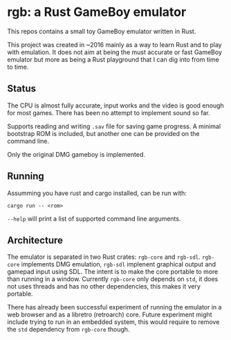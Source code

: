 # rgb: a Rust GameBoy emulator

This repos contains a small toy GameBoy emulator written in Rust.

This project was created in ~2016 mainly as a way to learn Rust and to play with
emulation. It does not aim at being the must accurate or fast GameBoy emulator
but more as being a Rust playground that I can dig into from time to time.

## Status

The CPU is almost fully accurate, input works and the video is good enough for
most games. There has been no attempt to implement sound so far.

Supports reading and writing `.sav` file for saving game progress. A minimal
bootstrap ROM is included, but another one can be provided on the command line.

Only the original DMG gameboy is implemented.

## Running

Assumming you have rust and cargo installed, can be run with:
```
cargo run -- <rom>
```

`--help` will print a list of supported command line arguments.

## Architecture

The emulator is separated in two Rust crates: `rgb-core` and `rgb-sdl`. `rgb-core` implements DMG emulation, `rgb-sdl` implenent graphical output and gamepad input using SDL. The
intent is to make the core portable to more than running in a window. Currently
`rgb-core` only depends on `std`, it does not uses threads and has no other
dependencies, this makes it very portable.

There has already been successful experiment of running the emulator in a web
browser and as a libretro (retroarch) core. Future experiment might include
trying to run in an embedded system, this would require to remove the `std`
dependency from `rgb-core` though.

